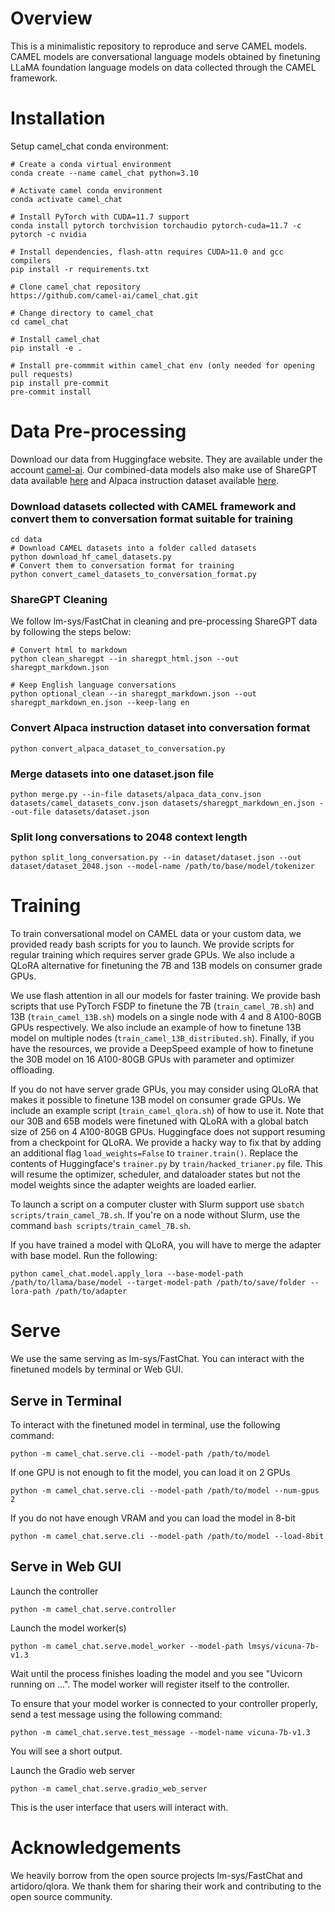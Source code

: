 # Overview
This is a minimalistic repository to reproduce and serve CAMEL models. CAMEL models are conversational language models obtained by finetuning LLaMA foundation language models on data collected through the CAMEL framework.

# Installation
Setup camel_chat conda environment:
```
# Create a conda virtual environment
conda create --name camel_chat python=3.10

# Activate camel conda environment
conda activate camel_chat

# Install PyTorch with CUDA=11.7 support
conda install pytorch torchvision torchaudio pytorch-cuda=11.7 -c pytorch -c nvidia

# Install dependencies, flash-attn requires CUDA>11.0 and gcc compilers
pip install -r requirements.txt

# Clone camel_chat repository
https://github.com/camel-ai/camel_chat.git

# Change directory to camel_chat
cd camel_chat

# Install camel_chat
pip install -e .

# Install pre-commmit within camel_chat env (only needed for opening pull requests)
pip install pre-commit
pre-commit install
```
# Data Pre-processing
Download our data from Huggingface website. They are available under the account [camel-ai](https://huggingface.co/camel-ai). Our combined-data models also make use of ShareGPT data available [here](https://huggingface.co/datasets/anon8231489123/ShareGPT_Vicuna_unfiltered/tree/main/HTML_cleaned_raw_dataset) and Alpaca instruction dataset available [here](https://github.com/tatsu-lab/stanford_alpaca/blob/761dc5bfbdeeffa89b8bff5d038781a4055f796a/alpaca_data.json).

### Download datasets collected with CAMEL framework and convert them to conversation format suitable for training
```
cd data
# Download CAMEL datasets into a folder called datasets
python download_hf_camel_datasets.py
# Convert them to conversation format for training
python convert_camel_datasets_to_conversation_format.py
```

### ShareGPT Cleaning
We follow lm-sys/FastChat in cleaning and pre-processing ShareGPT data by following the steps below:
```
# Convert html to markdown
python clean_sharegpt --in sharegpt_html.json --out sharegpt_markdown.json

# Keep English language conversations
python optional_clean --in sharegpt_markdown.json --out sharegpt_markdown_en.json --keep-lang en
```
### Convert Alpaca instruction dataset into conversation format
```
python convert_alpaca_dataset_to_conversation.py
```
### Merge datasets into one dataset.json file
```
python merge.py --in-file datasets/alpaca_data_conv.json datasets/camel_datasets_conv.json datasets/sharegpt_markdown_en.json --out-file datasets/dataset.json
```
### Split long conversations to 2048 context length
```
python split_long_conversation.py --in dataset/dataset.json --out dataset/dataset_2048.json --model-name /path/to/base/model/tokenizer
```
# Training
To train conversational model on CAMEL data or your custom data, we provided ready bash scripts for you to launch. We provide scripts for regular training which requires server grade GPUs. We also include a QLoRA alternative for finetuning the 7B and 13B models on consumer grade GPUs.

We use flash attention in all our models for faster training. We provide bash scripts that use PyTorch FSDP to finetune the 7B (`train_camel_7B.sh`) and 13B (`train_camel_13B.sh`) models on a single node with 4 and 8 A100-80GB GPUs respectively. We also include an example of how to finetune 13B model on multiple nodes (`train_camel_13B_distributed.sh`). Finally, if you have the resources, we provide a DeepSpeed example of how to finetune the 30B model on 16 A100-80GB GPUs with parameter and optimizer offloading. 

If you do not have server grade GPUs, you may consider using QLoRA that makes it possible to finetune 13B model on consumer grade GPUs. We include an example script (`train_camel_qlora.sh`) of how to use it. Note that our 30B and 65B models were finetuned with QLoRA with a global batch size of 256 on 4 A100-80GB GPUs. Huggingface does not support resuming from a checkpoint for QLoRA. We provide a hacky way to fix that by adding an additional flag `load_weights=False` to `trainer.train()`. Replace the contents of Huggingface's `trainer.py` by `train/hacked_trianer.py` file. This will resume the optimizer, scheduler, and dataloader states but not the model weights since the adapter weights are loaded earlier.

To launch a script on a computer cluster with Slurm support use `sbatch scripts/train_camel_7B.sh`. If you're on a node without Slurm, use the command `bash scripts/train_camel_7B.sh`. 

If you have trained a model with QLoRA, you will have to merge the adapter with base model. Run the following:
```
python camel_chat.model.apply_lora --base-model-path /path/to/llama/base/model --target-model-path /path/to/save/folder --lora-path /path/to/adapter
```
# Serve
We use the same serving as lm-sys/FastChat. You can interact with the finetuned models by terminal or Web GUI.

## Serve in Terminal

To interact with the finetuned model in terminal, use the following command:
```
python -m camel_chat.serve.cli --model-path /path/to/model
``` 
If one GPU is not enough to fit the model, you can load it on 2 GPUs
```
python -m camel_chat.serve.cli --model-path /path/to/model --num-gpus 2
```
If you do not have enough VRAM and you can load the model in 8-bit
```
python -m camel_chat.serve.cli --model-path /path/to/model --load-8bit
```
## Serve in Web GUI
Launch the controller
```
python -m camel_chat.serve.controller
```
Launch the model worker(s)
```
python -m camel_chat.serve.model_worker --model-path lmsys/vicuna-7b-v1.3
```
Wait until the process finishes loading the model and you see "Uvicorn running on ...". The model worker will register itself to the controller.

To ensure that your model worker is connected to your controller properly, send a test message using the following command:
```
python -m camel_chat.serve.test_message --model-name vicuna-7b-v1.3
```
You will see a short output.

Launch the Gradio web server
```
python -m camel_chat.serve.gradio_web_server
```
This is the user interface that users will interact with.

# Acknowledgements
We heavily borrow from the open source projects lm-sys/FastChat and artidoro/qlora. We thank them for sharing their work and contributing to the open source community.